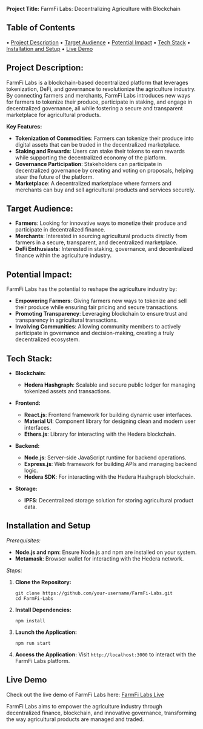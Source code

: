 **Project Title:** FarmFi Labs: Decentralizing Agriculture with Blockchain

## Table of Contents

• [Project Description](#project-description)
• [Target Audience](#target-audience)
• [Potential Impact](#potential-impact)
• [Tech Stack](#tech-stack)
• [Installation and Setup](#installation-and-setup)
• [Live Demo](#live-demo)

## Project Description:

FarmFi Labs is a blockchain-based decentralized platform that leverages tokenization, DeFi, and governance to revolutionize the agriculture industry. By connecting farmers and merchants, FarmFi Labs introduces new ways for farmers to tokenize their produce, participate in staking, and engage in decentralized governance, all while fostering a secure and transparent marketplace for agricultural products.

**Key Features:**

- **Tokenization of Commodities**: Farmers can tokenize their produce into digital assets that can be traded in the decentralized marketplace.
- **Staking and Rewards**: Users can stake their tokens to earn rewards while supporting the decentralized economy of the platform.
- **Governance Participation**: Stakeholders can participate in decentralized governance by creating and voting on proposals, helping steer the future of the platform.
- **Marketplace**: A decentralized marketplace where farmers and merchants can buy and sell agricultural products and services securely.

## Target Audience:

- **Farmers**: Looking for innovative ways to monetize their produce and participate in decentralized finance.
- **Merchants**: Interested in sourcing agricultural products directly from farmers in a secure, transparent, and decentralized marketplace.
- **DeFi Enthusiasts**: Interested in staking, governance, and decentralized finance within the agriculture industry.

## Potential Impact:

FarmFi Labs has the potential to reshape the agriculture industry by:

- **Empowering Farmers**: Giving farmers new ways to tokenize and sell their produce while ensuring fair pricing and secure transactions.
- **Promoting Transparency**: Leveraging blockchain to ensure trust and transparency in agricultural transactions.
- **Involving Communities**: Allowing community members to actively participate in governance and decision-making, creating a truly decentralized ecosystem.

## Tech Stack:

- **Blockchain:**
   - **Hedera Hashgraph**: Scalable and secure public ledger for managing tokenized assets and transactions.

- **Frontend:**
   - **React.js**: Frontend framework for building dynamic user interfaces.
   - **Material UI**: Component library for designing clean and modern user interfaces.
   - **Ethers.js**: Library for interacting with the Hedera blockchain.
  
- **Backend:**
   - **Node.js**: Server-side JavaScript runtime for backend operations.
   - **Express.js**: Web framework for building APIs and managing backend logic.
   - **Hedera SDK**: For interacting with the Hedera Hashgraph blockchain.

- **Storage:**
   - **IPFS**: Decentralized storage solution for storing agricultural product data.

## Installation and Setup

*Prerequisites:*

- **Node.js and npm**: Ensure Node.js and npm are installed on your system.
- **Metamask**: Browser wallet for interacting with the Hedera network.

*Steps:*

1. **Clone the Repository:**
   ```
   git clone https://github.com/your-username/FarmFi-Labs.git
   cd FarmFi-Labs
   ```

2. **Install Dependencies:**
   ```
   npm install
   ```

3. **Launch the Application:**
   ```
   npm run start
   ```

4. **Access the Application:**
   Visit `http://localhost:3000` to interact with the FarmFi Labs platform.

## Live Demo

Check out the live demo of FarmFi Labs here: [FarmFi Labs Live](https://labs-farmfi.netlify.app/)

FarmFi Labs aims to empower the agriculture industry through decentralized finance, blockchain, and innovative governance, transforming the way agricultural products are managed and traded.
